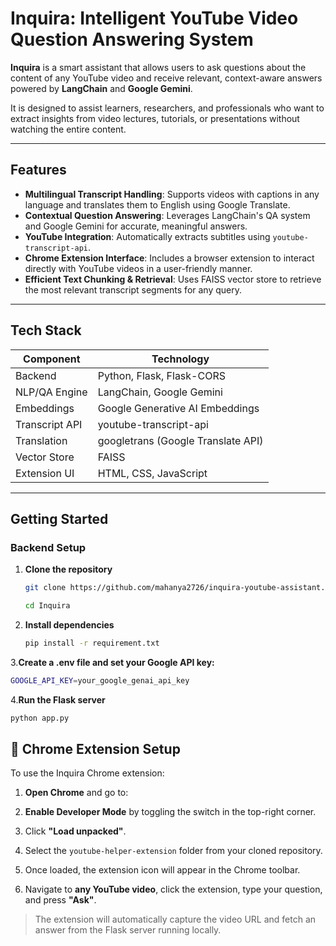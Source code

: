 # Inquira: Intelligent YouTube Video Question Answering System

**Inquira** is a smart assistant that allows users to ask questions about the content of any YouTube video and receive relevant, context-aware answers powered by **LangChain** and **Google Gemini**.

It is designed to assist learners, researchers, and professionals who want to extract insights from video lectures, tutorials, or presentations without watching the entire content.

---

## Features

- **Multilingual Transcript Handling**: Supports videos with captions in any language and translates them to English using Google Translate.
- **Contextual Question Answering**: Leverages LangChain's QA system and Google Gemini for accurate, meaningful answers.
- **YouTube Integration**: Automatically extracts subtitles using `youtube-transcript-api`.
- **Chrome Extension Interface**: Includes a browser extension to interact directly with YouTube videos in a user-friendly manner.
- **Efficient Text Chunking & Retrieval**: Uses FAISS vector store to retrieve the most relevant transcript segments for any query.

---

## Tech Stack

| Component      | Technology                          |
|----------------|--------------------------------------|
| Backend        | Python, Flask, Flask-CORS            |
| NLP/QA Engine  | LangChain, Google Gemini             |
| Embeddings     | Google Generative AI Embeddings      |
| Transcript API | youtube-transcript-api               |
| Translation    | googletrans (Google Translate API)   |
| Vector Store   | FAISS                                |
| Extension UI   | HTML, CSS, JavaScript                |

---

## Getting Started

### Backend Setup

1. **Clone the repository**
   ```bash
   git clone https://github.com/mahanya2726/inquira-youtube-assistant.git

   cd Inquira 
   ```
2. **Install dependencies**
    ```bash
    pip install -r requirement.txt
    ```
3.**Create a .env file and set your Google API key:**
   ```bash
   GOOGLE_API_KEY=your_google_genai_api_key
   ```
4.**Run the Flask server**
   ```bash
   python app.py
   ```

## 🔌 Chrome Extension Setup

To use the Inquira Chrome extension:

1. **Open Chrome** and go to:  

2. **Enable Developer Mode** by toggling the switch in the top-right corner.

3. Click **"Load unpacked"**.

4. Select the `youtube-helper-extension` folder from your cloned repository.

5. Once loaded, the extension icon will appear in the Chrome toolbar.

6. Navigate to **any YouTube video**, click the extension, type your question, and press **"Ask"**.

> The extension will automatically capture the video URL and fetch an answer from the Flask server running locally.

